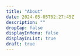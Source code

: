 ```yaml
---
title: "About"
date: 2024-05-05T02:27:45Z
description: ""
dropCap: false
displayInMenu: false
displayInList: true
draft: true
---
```

